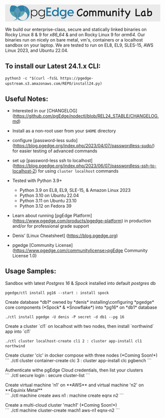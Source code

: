 
![# pgEdge Community Lab](pge-lab-banner1.png)

We build our enterprise-class, secure and statically linked binaries on Rocky Linux 8 & 9 for *x86_64* & and on Rocky Linux 9 for *arm64*.   Our binaries run on nicely on bare metal, vm's, containers or a localhost sandbox on your laptop.  We are tested to run on EL8, EL9, SLES-15, AWS Linux 2023, and Ubuntu 22.04.

## To install our Latest 24.1.x CLI:

```python3 -c "$(curl -fsSL https://pgedge-upstream.s3.amazonaws.com/REPO/install24.py)```


## Useful Notes:
- Interested in our [CHANGELOG] (https://github.com/pgEdge/nodectl/blob/REL24_STABLE/CHANGELOG.md)

- Install as a non-root user from your `$HOME` directory

- configure [password-less sudo] (https://blog.pgedge.org/index.php/2023/04/07/passwordless-sudo/) for easier testing of advanced commands

- set up [password-less ssh to localhost] (https://blog.pgedge.org/index.php/2023/06/07/passwordless-ssh-to-localhost-2) for using `cluster localhost` commands

- Tested with Python 3.9+ 
  - Python 3.9 on EL8, EL9, SLE-15, & Amazon Linux 2023
  - Python 3.10 on Ubuntu 22.04
  - Python 3.11 on Ubuntu 23.10
  - Python 3.12 on Fedora 39

- Learn about running [pgEdge Platform] (https://www.pgedge.com/products/pgedge-platform) in production and/or for professional grade support

- Denis' [Linux Cheatsheet] (https://blog.pgedge.org)

- pgedge [Community License] (https://www.pgedge.com/communitylicense>pgEdge Community License 1.0)



## Usage Samples:

Sandbox with latest *Postgres 16* & *Spock* installed into default *postgres* db<br>
```
pgedge/ctl install pg16 --start : install spock
```

<p>Create database *db1* owned by *denis* installing\configuring *pgedge* core components (*Spock* & *Snowflake*) into *pg16* on *db1* database

```
./ctl install pgedge -U denis -P secret -d db1 --pg 16
```


<p>Create a cluster `cl1` on localhost with two nodes, then install `northwind` app into `cl1`

```
./ctl cluster localhost-create cl1 2 : cluster app-install cl1 northwind
```

<p>Create cluster 'clc' in docker compose with three nodes (*Coming Soon!*)<br>
```
./ctl cluster container-create clc 3 : cluster app-install clc pgbench
```

<p>Authenticate withe pgEdge Cloud credentials, then list your clusters<br>
```
./ctl secure login : secure cluster-list
```

<p>Create virtual machine 'n1' on **AWS** and virtual machine 'n2' on **Equinix Metal**<br>
```
./ctl machine create aws n1 : machine create eqnx n2
```

<p>Create a multi-cloud cluster 'mach1' (*Coming Soon!*)<br>
```
./ctl machine cluster-create mach1 aws-n1 eqnx-n2
```

